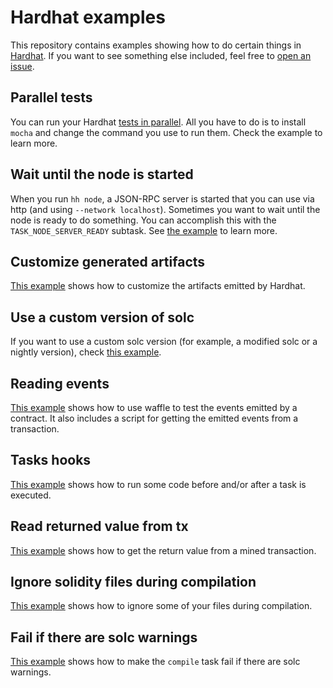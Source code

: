 # Hardhat examples

This repository contains examples showing how to do certain things in [Hardhat](http://hardhat.org/). If you want to
see something else included, feel free to [open an issue](https://github.com/fvictorio/hardhat-examples/issues/new).

## Parallel tests

You can run your Hardhat [tests in parallel](/parallel-tests). All you have to do is to install `mocha` and change the
command you use to run them. Check the example to learn more.

## Wait until the node is started

When you run `hh node`, a JSON-RPC server is started that you can use via http (and
using `--network localhost`). Sometimes you want to wait until the node is ready to
do something. You can accomplish this with the `TASK_NODE_SERVER_READY` subtask.
See [the example](/wait-until-node-ready) to learn more.

## Customize generated artifacts

[This example](/customize-artifacts) shows how to customize the artifacts emitted by Hardhat.

## Use a custom version of solc

If you want to use a custom solc version (for example, a modified solc or a nightly version), check [this
example](/custom-solc).

## Reading events

[This example](/reading-events) shows how to use waffle to test the events emitted by a contract.
It also includes a script for getting the emitted events from a transaction.

## Tasks hooks

[This example](/hooks) shows how to run some code before and/or after a task is executed.

## Read returned value from tx

[This example](/getting-tx-return-value) shows how to get the return value from a mined transaction.

## Ignore solidity files during compilation

[This example](/ignore-solidity-files) shows how to ignore some of your files during compilation.

## Fail if there are solc warnings

[This example](/fail-on-warnings) shows how to make the `compile` task fail if there are solc warnings.
